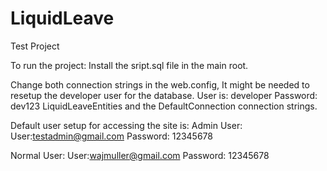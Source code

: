 # LiquidLeave
Test Project

To run the project:
Install the sript.sql file in the main root.

Change both connection strings in the web.config,
It might be needed to resetup the developer user for the database.
User is: developer
Password: dev123
LiquidLeaveEntities and the DefaultConnection connection strings.

Default user setup for accessing the site is:
Admin User:
User:testadmin@gmail.com
Password: 12345678

Normal User:
User:wajmuller@gmail.com
Password: 12345678

